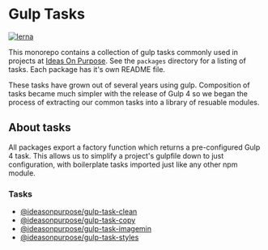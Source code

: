 # Gulp Tasks

[![lerna](https://img.shields.io/badge/maintained%20with-lerna-cc00ff.svg)](https://lernajs.io/)

This monorepo contains a collection of gulp tasks commonly used in projects at [Ideas On Purpose][iop]. See the `packages` directory for a listing of tasks. Each package has it's own README file.

These tasks have grown out of several years using gulp. Composition of tasks became much simpler with the release of Gulp 4 so we began the process of extracting our common tasks into a library of resuable modules.

## About tasks

All packages export a factory function which returns a pre-configured Gulp 4 task. This allows us to simplify a project's gulpfile down to just configuration, with boilerplate tasks imported just like any other npm module.

### Tasks

- [@ideasonpurpose/gulp-task-clean](https://www.npmjs.com/package/@ideasonpurpose/gulp-task-clean)
- [@ideasonpurpose/gulp-task-copy](https://www.npmjs.com/package/@ideasonpurpose/gulp-task-copy)
- [@ideasonpurpose/gulp-task-imagemin](https://www.npmjs.com/package/@ideasonpurpose/gulp-task-imagemin)
- [@ideasonpurpose/gulp-task-styles](https://www.npmjs.com/package/@ideasonpurpose/gulp-task-styles)

[iop]: https://www.ideasonpurpose.com
